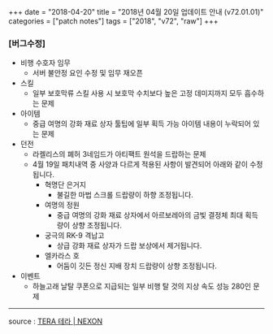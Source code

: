 +++
date = "2018-04-20"
title = "2018년 04월 20일 업데이트 안내 (v72.01.01)"
categories = ["patch notes"]
tags = ["2018", "v72", "raw"]
+++

### [버그수정]
- 비행 수호자 임무
  - 서버 불안정 요인 수정 및 임무 재오픈
- 스킬
  - 일부 보호막류 스킬 사용 시 보호막 수치보다 높은 고정 데미지까지 모두 흡수하는 문제
- 아이템
  - 중급 여명의 강화 재료 상자 툴팁에 일부 획득 가능 아이템 내용이 누락되어 있는 문제
- 던전
  - 라켈리스의 폐허 3네임드가 아티팩트 원석을 드랍하는 문제
  - 4월 19일 패치내역 중 사양과 다르게 적용된 사항이 발견되어 아래와 같이 수정됩니다.
    - 혁명단 은거지
      - 불길한 마법 스크롤 드랍량이 하향 조정됩니다.
    - 여명의 정원
      - 중급 여명의 강화 재료 상자에서 아르보레아의 금빛 결정체 최대 획득량이 상향 조정됩니다.
    - 궁극의 RK-9 격납고
      - 상급 강화 재료 상자가 드랍 보상에서 제거됩니다.
    - 엘카라스 호
      - 어둠이 깃든 정신 지배 장치 드랍량이 상향 조정됩니다.
- 이벤트
  - 하늘고래 날탈 쿠폰으로 지급되는 일부 비행 탈 것의 지상 속도 성능 280인 문제

----

source : [TERA 테라 | NEXON](http://tera.nexon.com/news/update/view.aspx?n4articlesn=329)
